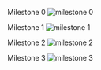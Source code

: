 Milestone 0
![milestone 0](https://user-images.githubusercontent.com/37943892/40677573-e6f39574-6332-11e8-941c-a6afd80b0117.PNG)

Milestone 1
![milestone 1](https://user-images.githubusercontent.com/37943892/40696221-caa1043c-6379-11e8-9161-0450aea0e12f.PNG)

Milestone 2
![milestone 2](https://user-images.githubusercontent.com/37943892/40696266-0396a7d8-637a-11e8-8b4b-a233279ad8d0.PNG)

Milestone 3
![milestone 3](https://user-images.githubusercontent.com/37943892/40696609-5e4a7974-637b-11e8-8d0b-003c1f898ea4.PNG)
